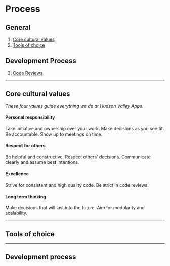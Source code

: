 # Process

## General

1. [Core cultural values](https://github.com/hvapps/process#core-cultural-values)
2. [Tools of choice](https://github.com/hvapps/process#tools-of-choice)

## Development Process
3. [Code Reviews](./development/code_review.md)

___

## Core cultural values
*These four values guide everything we do at Hudson Valley Apps.*
#### Personal responsibility  
Take initiative and ownership over your work. Make decisions as you see fit. Be accountable. Show up to meetings on time. 
#### Respect for others  
Be helpful and constructive. Respect others' decisions. Communicate clearly and assume best intentions.
#### Excellence  
Strive for consistent and high quality code. Be strict in code reviews. 
#### Long term thinking
Make decisions that will last into the future. Aim for modularity and scalability.

___

## Tools of choice

___

## Development process
